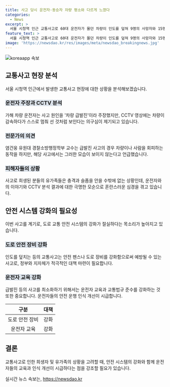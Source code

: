 ```yaml
---
title: 사고 당시 운전자·동승자 차량 평소와 다르게 느꼈다
categories:
  - News
excerpt: >
  서울 시청역 인근 교통사고로 60대 운전자가 몰던 차량이 인도를 덮쳐 9명의 사망자와 15명의 부상자를 낸 사고는 대형 교통사고로, 보행자들을 역주행하는 차량이 덮친 것으로 알려졌습니다. 운전자는 차량 급발진 주장하며 사측 진술을 전했지만, CCTV 영상 상 차량이 감속하다가 멈춰선 것처럼 보인다는 점이 의문을 제기했습니다. 전문가는 당황한 운전자가 브레이크를 밟으려다 가속페달을 밟을 가능성 등을 언급했습니다. (출처: 디지털뉴스)
feature_text: >
  서울 시청역 인근 교통사고로 60대 운전자가 몰던 차량이 인도를 덮쳐 9명의 사망자와 15명의 부상자를 낸 사고는 대형 교통사고로, 보행자들을 역주행하는 차량이 덮친 것으로 알려졌습니다. 운전자는 차량 급발진 주장하며 사측 진술을 전했지만, CCTV 영상 상 차량이 감속하다가 멈춰선 것처럼 보인다는 점이 의문을 제기했습니다. 전문가는 당황한 운전자가 브레이크를 밟으려다 가속페달을 밟을 가능성 등을 언급했습니다. (출처: 디지털뉴스)
image: 'https://newsdao.kr/res/images/meta/newsdao_breakingnews.jpg'
---
```


<p><img src="https://newsdao.kr/res/images/meta/newsdao_breakingnews.jpg" alt="koreaapp 속보" /></p>

<h2 data-ke-size="size26">교통사고 현장 분석</h2>

<p data-ke-size="size16">서울 시청역 인근에서 발생한 교통사고 현장에 대한 상황을 분석해보겠습니다.</p>

<h3><b><span style="background-color: #21538527;">운전자 주장과 CCTV 분석</span></b></h3>

<p data-ke-size="size16">가해 차량 운전자는 사고 원인을 '차량 급발진'이라 주장했지만, CCTV 영상에는 차량이 감속하다가 스스로 멈춰 선 것처럼 보인다는 의구심이 제기되고 있습니다.</p>

<h3><b><span style="background-color: #21538527;">전문가의 의견</span></b></h3>

<p data-ke-size="size16">염건웅 유원대 경찰소방행정학부 교수는 급발진 사고의 경우 차량이나 사람을 회피하는 동작을 하지만, 해당 사고에서는 그러한 모습이 보이지 않는다고 언급했습니다.</p>

<h3><b><span style="background-color: #21538527;">피해자들의 상황</span></b></h3>

<p data-ke-size="size16">사고로 희생된 분들의 유가족들은 충격과 슬픔을 안을 수밖에 없는 상황인데, 운전자와의 이야기와 CCTV 분석 결과에 대한 극명한 모순으로 혼란스러운 심경을 겪고 있습니다.</p>

<h2 data-ke-size="size26">안전 시스템 강화의 필요성</h2>

<p data-ke-size="size16">이번 사고를 계기로, 도로 교통 안전 시스템의 강화가 절실하다는 목소리가 높아지고 있습니다.</p>

<h3><b><span style="background-color: #21538527;">도로 안전 장비 강화</span></b></h3>

<p data-ke-size="size16">인도를 덮치는 등의 교통사고는 안전 펜스나 도로 장비를 강화함으로써 예방될 수 있는 사고로, 정부와 지자체가 적극적인 대책 마련이 필요합니다.</p>

<h3><b><span style="background-color: #21538527;">운전자 교육 강화</span></b></h3>

<p data-ke-size="size16">급발진 등의 사고를 최소화하기 위해서는 운전자 교육과 교통법규 준수를 강화하는 것 또한 중요합니다. 운전자들의 안전 운행 인식 개선이 시급합니다.</p>

<table>
<thead>
<tr>
<th style="text-align: center;">구분</th>
<th style="text-align: center;">대책</th>
</tr>
</thead>
<tbody>
<tr>
<td style="text-align: center;">도로 안전 장비</td>
<td style="text-align: center;">강화</td>
</tr>
<tr>
<td style="text-align: center;">운전자 교육</td>
<td style="text-align: center;">강화</td>
</tr>
</tbody>
</table>

<h2 data-ke-size="size26">결론</h2>

<p data-ke-size="size16">교통사고로 인한 희생자 및 유가족의 상황을 고려할 때, 안전 시스템의 강화와 함께 운전자들의 교육과 인식 개선이 시급하다는 점을 강조할 필요가 있습니다.</p>
실시간 뉴스 속보는, <a href="https://newsdao.kr" rel="dofollow">https://newsdao.kr</a>


